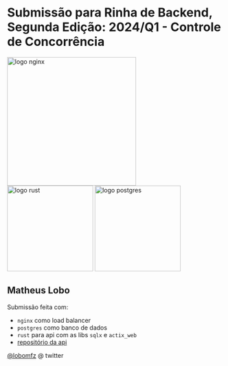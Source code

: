 # Submissão para Rinha de Backend, Segunda Edição: 2024/Q1 - Controle de Concorrência

<img src="https://upload.wikimedia.org/wikipedia/commons/c/c5/Nginx_logo.svg" alt="logo nginx" width="300" height="auto">
<br />
<img src="https://rustacean.net/assets/cuddlyferris.png" alt="logo rust" width="200" height="auto">
<img src="https://upload.wikimedia.org/wikipedia/commons/2/29/Postgresql_elephant.svg" alt="logo postgres" width="200" height="auto">

## Matheus Lobo

Submissão feita com:

- `nginx` como load balancer
- `postgres` como banco de dados
- `rust` para api com as libs `sqlx` e `actix_web`
- [repositório da api](https://github.com/lobomfz/rinha-backend-v2-rust)

[@lobomfz](https://twitter.com/lobomfz) @ twitter
